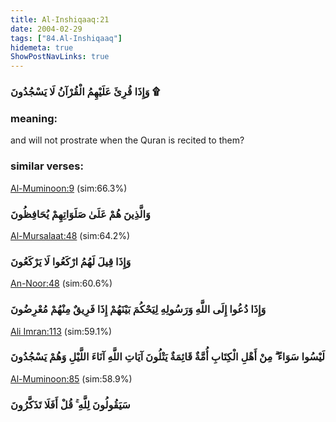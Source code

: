 ```yaml
---
title: Al-Inshiqaaq:21
date: 2004-02-29
tags: ["84.Al-Inshiqaaq"]
hidemeta: true 
ShowPostNavLinks: true 
---
```

### وَإِذَا قُرِئَ عَلَيْهِمُ الْقُرْآنُ لَا يَسْجُدُونَ ۩
### meaning: 
and will not prostrate when the Quran is recited to them?
### similar verses: 

[Al-Muminoon:9](/23/9) (sim:66.3%)

### وَالَّذِينَ هُمْ عَلَىٰ صَلَوَاتِهِمْ يُحَافِظُونَ

[Al-Mursalaat:48](/77/48) (sim:64.2%)

### وَإِذَا قِيلَ لَهُمُ ارْكَعُوا لَا يَرْكَعُونَ

[An-Noor:48](/24/48) (sim:60.6%)

### وَإِذَا دُعُوا إِلَى اللَّهِ وَرَسُولِهِ لِيَحْكُمَ بَيْنَهُمْ إِذَا فَرِيقٌ مِنْهُمْ مُعْرِضُونَ

[Ali Imran:113](/3/113) (sim:59.1%)

### لَيْسُوا سَوَاءً ۗ مِنْ أَهْلِ الْكِتَابِ أُمَّةٌ قَائِمَةٌ يَتْلُونَ آيَاتِ اللَّهِ آنَاءَ اللَّيْلِ وَهُمْ يَسْجُدُونَ

[Al-Muminoon:85](/23/85) (sim:58.9%)

### سَيَقُولُونَ لِلَّهِ ۚ قُلْ أَفَلَا تَذَكَّرُونَ
